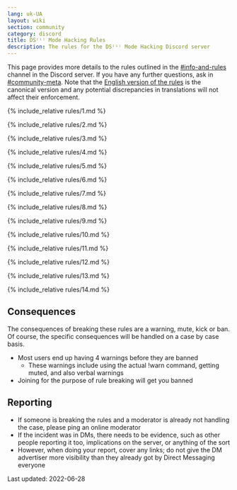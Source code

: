 ```yaml
---
lang: uk-UA
layout: wiki
section: community
category: discord
title: DS⁽ⁱ⁾ Mode Hacking Rules
description: The rules for the DS⁽ⁱ⁾ Mode Hacking Discord server
---
```


This page provides more details to the rules outlined in the [#info-and-rules](https://discord.com/channels/283769550611152897/626620520330428436) channel in the Discord server. If you have any further questions, ask in [#community-meta](https://discord.com/channels/283769550611152897/715651368391671919). Note that the [English version of the rules](/community/discord-rules) is the canonical version and any potential discrepancies in translations will not affect their enforcement.

{% include_relative rules/1.md %}

{% include_relative rules/2.md %}

{% include_relative rules/3.md %}

{% include_relative rules/4.md %}

{% include_relative rules/5.md %}

{% include_relative rules/6.md %}

{% include_relative rules/7.md %}

{% include_relative rules/8.md %}

{% include_relative rules/9.md %}

{% include_relative rules/10.md %}

{% include_relative rules/11.md %}

{% include_relative rules/12.md %}

{% include_relative rules/13.md %}

{% include_relative rules/14.md %}

## Consequences

The consequences of breaking these rules are a warning, mute, kick or ban. Of course, the specific consequences will be handled on a case by case basis.
- Most users end up having 4 warnings before they are banned
   - These warnings include using the actual !warn command, getting muted, and also verbal warnings
- Joining for the purpose of rule breaking will get you banned

## Reporting

- If someone is breaking the rules and a moderator is already not handling the case, please ping an online moderator
- If the incident was in DMs, there needs to be evidence, such as other people reporting it too, implications on the server, or anything of the sort
- However, when doing your report, cover any links; do not give the DM advertiser more visibility than they already got by Direct Messaging everyone


Last updated: 2022-06-28
